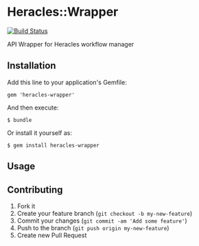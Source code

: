 # Heracles::Wrapper

[![Build Status](https://secure.travis-ci.org/jeremyf/diaspora-cluster-creator.png)](http://travis-ci.org/ndlib/heracles-wrapper)

API Wrapper for Heracles workflow manager

## Installation

Add this line to your application's Gemfile:

    gem 'heracles-wrapper'

And then execute:

    $ bundle

Or install it yourself as:

    $ gem install heracles-wrapper

## Usage



## Contributing

1. Fork it
2. Create your feature branch (`git checkout -b my-new-feature`)
3. Commit your changes (`git commit -am 'Add some feature'`)
4. Push to the branch (`git push origin my-new-feature`)
5. Create new Pull Request
